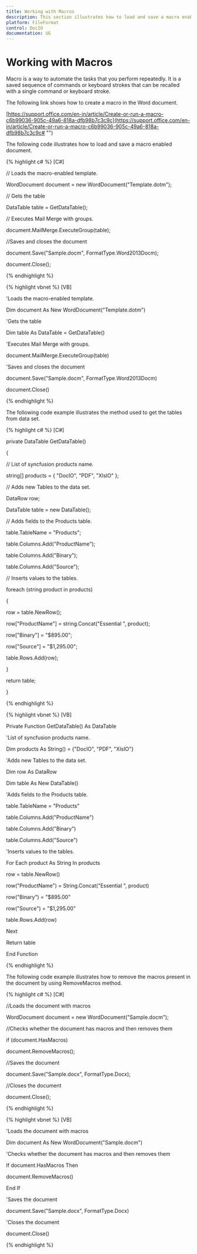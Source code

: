 ```yaml
---
title: Working with Macros
description: This section illustrates how to load and save a macro enabled documents
platform: FileFormat
control: DocIO
documentation: UG
---
```

# Working with Macros

Macro is a way to automate the tasks that you perform repeatedly. It is a saved sequence of commands or keyboard strokes that can be recalled with a single command or keyboard stroke. 

The following link shows how to create a macro in the Word document.

[https://support.office.com/en-in/article/Create-or-run-a-macro-c6b99036-905c-49a6-818a-dfb98b7c3c9c](https://support.office.com/en-in/article/Create-or-run-a-macro-c6b99036-905c-49a6-818a-dfb98b7c3c9c# "")

The following code illustrates how to load and save a macro enabled document.

{% highlight c# %}
[C#]

// Loads the macro-enabled template.

WordDocument document = new WordDocument("Template.dotm");

// Gets the table

DataTable table = GetDataTable();

// Executes Mail Merge with groups.

document.MailMerge.ExecuteGroup(table);

//Saves and closes the document

document.Save("Sample.docm", FormatType.Word2013Docm);

document.Close();



{% endhighlight %}

{% highlight vbnet %}
[VB]

'Loads the macro-enabled template.

Dim document As New WordDocument("Template.dotm")

'Gets the table

Dim table As DataTable = GetDataTable()

'Executes Mail Merge with groups.

document.MailMerge.ExecuteGroup(table)

'Saves and closes the document

document.Save("Sample.docm", FormatType.Word2013Docm)

document.Close()



{% endhighlight %}

The following code example illustrates the method used to get the tables from data set.

{% highlight c# %}
[C#]

private DataTable GetDataTable()

{

// List of syncfusion products name.

string[] products = { "DocIO", "PDF", "XlsIO" };

// Adds new Tables to the data set.

DataRow row;

DataTable table = new DataTable();

// Adds fields to the Products table.

table.TableName = "Products";

table.Columns.Add("ProductName");

table.Columns.Add("Binary");

table.Columns.Add("Source");

// Inserts values to the tables.

foreach (string product in products)

{

row = table.NewRow();

row["ProductName"] = string.Concat("Essential ", product);

row["Binary"] = "$895.00";

row["Source"] = "$1,295.00";

table.Rows.Add(row);

}

return table;

}



{% endhighlight %}

{% highlight vbnet %}
[VB]

Private Function GetDataTable() As DataTable

'List of syncfusion products name.

Dim products As String() = {"DocIO", "PDF", "XlsIO"}

'Adds new Tables to the data set.

Dim row As DataRow

Dim table As New DataTable()

'Adds fields to the Products table.

table.TableName = "Products"

table.Columns.Add("ProductName")

table.Columns.Add("Binary")

table.Columns.Add("Source")

'Inserts values to the tables.

For Each product As String In products

row = table.NewRow()

row("ProductName") = String.Concat("Essential ", product)

row("Binary") = "$895.00"

row("Source") = "$1,295.00"

table.Rows.Add(row)

Next

Return table

End Function 



{% endhighlight %}

The following code example illustrates how to remove the macros present in the document by using RemoveMacros method.

{% highlight c# %}
[C#]

//Loads the document with macros

WordDocument document = new WordDocument("Sample.docm");

//Checks whether the document has macros and then removes them

if (document.HasMacros)

document.RemoveMacros();

//Saves the document

document.Save("Sample.docx", FormatType.Docx);

//Closes the document

document.Close();



{% endhighlight %}

{% highlight vbnet %}
[VB]

'Loads the document with macros

Dim document As New WordDocument("Sample.docm")

'Checks whether the document has macros and then removes them

If document.HasMacros Then

document.RemoveMacros()

End If

'Saves the document

document.Save("Sample.docx", FormatType.Docx)

'Closes the document

document.Close()





{% endhighlight %}

